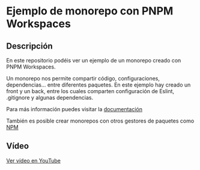 # Ejemplo de monorepo con PNPM Workspaces

## Descripción

En este repositorio podéis ver un ejemplo de un monorepo creado con PNPM Workspaces.

Un monorepo nos permite compartir código, configuraciones, dependencias... entre diferentes paquetes. En este ejemplo hay creado un front y un back, entre los cuales comparten configuración de Eslint, .gitignore y algunas dependencias.

Para más información puedes visitar la [documentación](https://pnpm.io/workspaces)

También es posible crear monorepos con otros gestores de paquetes como [NPM](https://docs.npmjs.com/cli/v10/using-npm/workspaces)

## Vídeo
[Ver vídeo en YouTube](https://youtu.be/_xz2dY_Z7ec)
